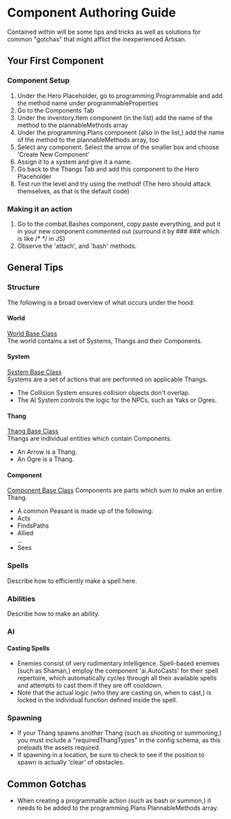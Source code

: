 # Component Authoring Guide
Contained within will be some tips and tricks as well as solutions for common "gotchas" that might afflict the inexperienced Artisan.

## Your First Component
### Component Setup
1. Under the Hero Placeholder, go to programming.Programmable and add the method name under programmableProperties
2. Go to the Components Tab
3. Under the inventory.Item component (in the list) add the name of the method to the plannableMethods array
4. Under the programming.Plans component (also in the list,) add the name of the method to the plannableMethods array, too
5. Select any component. Select the arrow of the smaller box and choose 'Create New Component'
6. Assign it to a system and give it a name.
7. Go back to the Thangs Tab and add this component to the Hero Placeholder
8. Test run the level and try using the method! (The hero should attack themselves, as that is the default code)

### Making it an action
1. Go to the combat.Bashes component, copy paste everything, and put it in your new component commented out (surround it by ### ### which is like /* */ in JS)
2. Observe the 'attach', and 'bash' methods. 

## General Tips
### Structure
The following is a broad overview of what occurs under the hood:
#### World
[World Base Class](https://github.com/codecombat/codecombat/blob/master/app/lib/world/world.coffee)  
The world contains a set of Systems, Thangs and their Components.
#### System
[System Base Class](https://github.com/codecombat/codecombat/blob/master/app/lib/world/system.coffee)  
Systems are a set of actions that are performed on applicable Thangs.  
* The Collision System ensures collision objects don't overlap.
* The AI System controls the logic for the NPCs, such as Yaks or Ogres.

#### Thang
[Thang Base Class](https://github.com/codecombat/codecombat/blob/master/app/lib/world/thang.coffee)  
Thangs are individual entities which contain Components.
* An Arrow is a Thang.
* An Ogre is a Thang.

#### Component
[Component Base Class](https://github.com/codecombat/codecombat/blob/master/app/lib/world/component.coffee) 
Components are parts which sum to make an entire Thang.
* A common Peasant is made up of the following:
 * Acts
 * FindsPaths
 * Allied   
...
 * Sees
 
### Spells
Describe how to efficiently make a spell here.
### Abilities
Describe how to make an ability.
### AI
#### Casting Spells
* Enemies consist of very rudimentary intelligence. Spell-based enemies (such as Shaman,) employ the component 'ai.AutoCasts' for their spell repertoire, which automatically cycles through all their available spells and attempts to cast them if they are off cooldown.
 * Note that the actual logic (who they are casting on, when to cast,) is locked in the individual function defined inside the spell.

### Spawning
* If your Thang spawns another Thang (such as shooting or summoning,) you must include a "requiredThangTypes" in the config schema, as this preloads the assets required.
* If spawning in a location, be sure to check to see if the position to spawn is actually 'clear' of obstacles. 

## Common Gotchas
* When creating a programmable action (such as bash or summon,) it needs to be added to the programming.Plans PlannableMethods array.